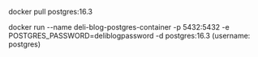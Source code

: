 docker pull postgres:16.3

docker run --name deli-blog-postgres-container -p 5432:5432 -e POSTGRES_PASSWORD=deliblogpassword -d postgres:16.3 (username: postgres)